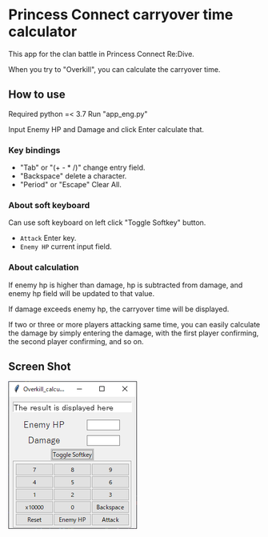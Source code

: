 # Princess Connect carryover time calculator

This app for the clan battle in Princess Connect Re:Dive.

When you try to "Overkill", you can calculate the carryover time.

## How to use

Required python =< 3.7
Run "app_eng.py"

Input Enemy HP and Damage and click Enter calculate that.

### Key bindings

- "Tab" or "(+ - * /)" change entry field.
- "Backspace" delete a character.
- "Period" or "Escape" Clear All.

### About soft keyboard

Can use soft keyboard on left click "Toggle Softkey" button.

- `Attack` Enter key.
- `Enemy HP` current input field.

### About calculation

If enemy hp is higher than damage, hp is subtracted from damage, and enemy hp field will be updated to that value.

If damage exceeds enemy hp, the carryover time will be displayed.

If two or three or more players attacking same time, you can easily calculate the damage by simply entering the damage, with the first player confirming, the second player confirming, and so on.

## Screen Shot

![Screen Shot](ss_eng.png)

